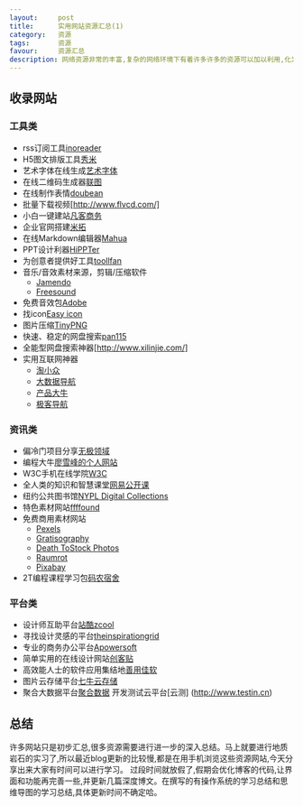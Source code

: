 ```yaml
---
layout:     post
title:      实用网站资源汇总(1)
category:   资源
tags:       资源
favour:     资源汇总
description: 网络资源非常的丰富,复杂的网络环境下有着许多许多的资源可以加以利用,化为自己的神兵利器。此系列总结自己经常使用的网络资源(有所繁杂)
---
```

## 收录网站
### 工具类
* rss订阅工具[inoreader](https://www.inoreader.com/all_articles)
* H5图文排版工具[秀米](https://xiumi.us)
* 艺术字体在线生成[艺术字体](http://www.qt86.com/)
* 在线二维码生成器[联图](http://www.liantu.com/)
* 在线制作表情[doubean](http://www.doubean.com/face/ListWithlmage.aspx)
* 批量下载视频[http://www.flvcd.com/]
* 小白一键建站[凡客商务](http://www.faisco.cn/)
* 企业官网搭建[米拓](http://www.metinfo.cn/)
* 在线Markdown编辑器[Mahua](http://mahua.jser.me/)
* PPT设计利器[HiPPTer](http://www.hippter.com/)
* 为创意者提供好工具[toollfan]( http://toolfan.cn)
* 音乐/音效素材来源，剪辑/压缩软件
  * [Jamendo](https://www.jamendo.com/)
  * [Freesound](http://www.freesound.org/)
* 免费音效包[Adobe](http://t.cn/RZ5doVV)
* 找icon[Easy icon](http://www.easyicon.net/)
* 图片压缩[TinyPNG](http://tinypng.com/)
* 快速、稳定的网盘搜索[pan115](http://www.pan115.com/)
* 全能型网盘搜索神器[http://www.xilinjie.com/]
* 实用互联网神器
  * [淘小众](http://taoxiaozhong.com/)
  * [大数据导航](http://hao.199it.com/)
  * [产品大牛](http://www.pmdaniu.com/)
  * [极客导航](http://www.gogeeks.cn)

### 资讯类
* 偏冷门项目分享[无极领域](http://1230.la/)
* 编程大牛[廖雪峰的个人网站](http://www.liaoxuefeng.com/)
* W3C手机在线学院[W3C](https://m.w3cschool.cn/)
* 全人类的知识和智慧课堂[网易公开课](http://open.163.com)
* 纽约公共图书馆[NYPL Digital Collections](http://digitalcollections.nypl.org)
* 特色素材网站[ffffound](http://ffffound.com/)
* 免费商用素材网站
  * [Pexels](http://www.pexels.com/)
  * [Gratisography](http://www.gratisography.com/)
  * [Death ToStock Photos](http://deathtothestockphoto.com/)
  * [Raumrot](http://raumrot.com/)
  * [Pixabay](https://pixabay.com/)
* 2T编程课程学习包[码农宿舍](http://video.biancheng.net/)

### 平台类
* 设计师互助平台[站酷zcool](http://www.zcool.com.cn)
* 寻找设计灵感的平台[theinspirationgrid](www.theinspirationgrid.com/)
* 专业的商务办公平台[Apowersoft](https://www.apowersoft.cn/)
* 简单实用的在线设计网站[创客贴](https://www.chuangkit.com/dc.html)
* 高效能人士的软件应用集结地[善用佳软](https://xbeta.info)
* 图片云存储平台[七牛云存储](http://www.qiniu.com/)
* 聚合大数据平台[聚合数据](http://www.juhe.cn/)
  开发测试云平台[云测] (http://www.testin.cn)

## 总结
许多网站只是初步汇总,很多资源需要进行进一步的深入总结。马上就要进行地质岩石的实习了,所以最近blog更新的比较慢,都是在用手机浏览这些资源网站,今天分享出来大家有时间可以进行学习。
过段时间就放假了,假期会优化博客的代码,让界面和功能再完善一些,并更新几篇深度博文。在撰写的有操作系统的学习总结和思维导图的学习总结,具体更新时间不确定哈。



